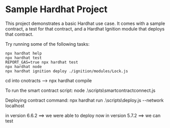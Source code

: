 # Sample Hardhat Project

This project demonstrates a basic Hardhat use case. It comes with a sample contract, a test for that contract, and a Hardhat Ignition module that deploys that contract.

Try running some of the following tasks:

```shell
npx hardhat help
npx hardhat test
REPORT_GAS=true npx hardhat test
npx hardhat node
npx hardhat ignition deploy ./ignition/modules/Lock.js
```


cd into cnotracts --> npx hardhat compile

To run the smart contract script:
node .\scripts\smartcontractconnect.js


Deploying contract command:
npx hardhat run .\scripts\deploy.js --network localhost


in version 6.6.2 ==> we were able to deploy
now in version 5.7.2 ==> we can test
